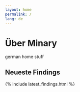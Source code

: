 ```yaml
---
layout: home
permalink: /
lang: de
---
```


# Über Minary

german home stuff

## Neueste Findings

{% include latest_findings.html %}
